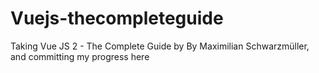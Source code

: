 # Vuejs-thecompleteguide
Taking Vue JS 2 - The Complete Guide by By Maximilian Schwarzmüller, and committing my progress here

